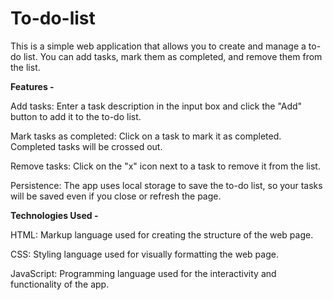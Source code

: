 # To-do-list
This is a simple web application that allows you to create and manage a to-do list. 
You can add tasks, mark them as completed, and remove them from the list.

**Features -**

Add tasks: Enter a task description in the input box and click the "Add" button to add it to the to-do list.

Mark tasks as completed: Click on a task to mark it as completed. Completed tasks will be crossed out.

Remove tasks: Click on the "x" icon next to a task to remove it from the list.

Persistence: The app uses local storage to save the to-do list, so your tasks will be saved even if you close or refresh the page.

**Technologies Used -**

HTML: Markup language used for creating the structure of the web page.

CSS: Styling language used for visually formatting the web page.

JavaScript: Programming language used for the interactivity and functionality of the app.
